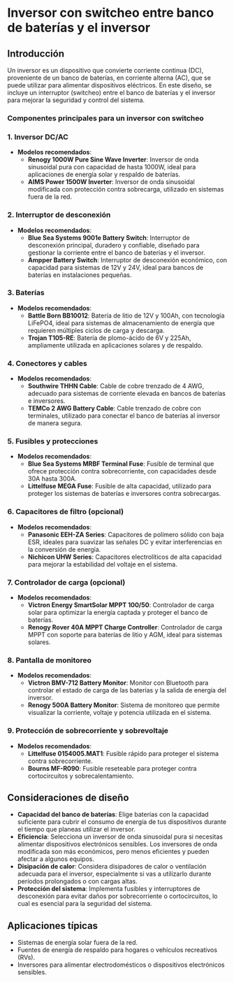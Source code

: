 
# Inversor con switcheo entre banco de baterías y el inversor

## Introducción
Un inversor es un dispositivo que convierte corriente continua (DC), proveniente de un banco de baterías, en corriente alterna (AC), que se puede utilizar para alimentar dispositivos eléctricos. En este diseño, se incluye un interruptor (switcheo) entre el banco de baterías y el inversor para mejorar la seguridad y control del sistema.

### Componentes principales para un inversor con switcheo

### 1. **Inversor DC/AC**
- **Modelos recomendados**:
  - **Renogy 1000W Pure Sine Wave Inverter**: Inversor de onda sinusoidal pura con capacidad de hasta 1000W, ideal para aplicaciones de energía solar y respaldo de baterías.
  - **AIMS Power 1500W Inverter**: Inversor de onda sinusoidal modificada con protección contra sobrecarga, utilizado en sistemas fuera de la red.

### 2. **Interruptor de desconexión**
- **Modelos recomendados**:
  - **Blue Sea Systems 9001e Battery Switch**: Interruptor de desconexión principal, duradero y confiable, diseñado para gestionar la corriente entre el banco de baterías y el inversor.
  - **Ampper Battery Switch**: Interruptor de desconexión económico, con capacidad para sistemas de 12V y 24V, ideal para bancos de baterías en instalaciones pequeñas.

### 3. **Baterías**
- **Modelos recomendados**:
  - **Battle Born BB10012**: Batería de litio de 12V y 100Ah, con tecnología LiFePO4, ideal para sistemas de almacenamiento de energía que requieren múltiples ciclos de carga y descarga.
  - **Trojan T105-RE**: Batería de plomo-ácido de 6V y 225Ah, ampliamente utilizada en aplicaciones solares y de respaldo.

### 4. **Conectores y cables**
- **Modelos recomendados**:
  - **Southwire THHN Cable**: Cable de cobre trenzado de 4 AWG, adecuado para sistemas de corriente elevada en bancos de baterías e inversores.
  - **TEMCo 2 AWG Battery Cable**: Cable trenzado de cobre con terminales, utilizado para conectar el banco de baterías al inversor de manera segura.

### 5. **Fusibles y protecciones**
- **Modelos recomendados**:
  - **Blue Sea Systems MRBF Terminal Fuse**: Fusible de terminal que ofrece protección contra sobrecorriente, con capacidades desde 30A hasta 300A.
  - **Littelfuse MEGA Fuse**: Fusible de alta capacidad, utilizado para proteger los sistemas de baterías e inversores contra sobrecargas.

### 6. **Capacitores de filtro (opcional)**
- **Modelos recomendados**:
  - **Panasonic EEH-ZA Series**: Capacitores de polímero sólido con baja ESR, ideales para suavizar las señales DC y evitar interferencias en la conversión de energía.
  - **Nichicon UHW Series**: Capacitores electrolíticos de alta capacidad para mejorar la estabilidad del voltaje en el sistema.

### 7. **Controlador de carga (opcional)**
- **Modelos recomendados**:
  - **Victron Energy SmartSolar MPPT 100/50**: Controlador de carga solar para optimizar la energía captada y proteger el banco de baterías.
  - **Renogy Rover 40A MPPT Charge Controller**: Controlador de carga MPPT con soporte para baterías de litio y AGM, ideal para sistemas solares.

### 8. **Pantalla de monitoreo**
- **Modelos recomendados**:
  - **Victron BMV-712 Battery Monitor**: Monitor con Bluetooth para controlar el estado de carga de las baterías y la salida de energía del inversor.
  - **Renogy 500A Battery Monitor**: Sistema de monitoreo que permite visualizar la corriente, voltaje y potencia utilizada en el sistema.

### 9. **Protección de sobrecorriente y sobrevoltaje**
- **Modelos recomendados**:
  - **Littelfuse 0154005.MAT1**: Fusible rápido para proteger el sistema contra sobrecorriente.
  - **Bourns MF-R090**: Fusible reseteable para proteger contra cortocircuitos y sobrecalentamiento.

## Consideraciones de diseño

- **Capacidad del banco de baterías**: Elige baterías con la capacidad suficiente para cubrir el consumo de energía de tus dispositivos durante el tiempo que planeas utilizar el inversor.
- **Eficiencia**: Selecciona un inversor de onda sinusoidal pura si necesitas alimentar dispositivos electrónicos sensibles. Los inversores de onda modificada son más económicos, pero menos eficientes y pueden afectar a algunos equipos.
- **Disipación de calor**: Considera disipadores de calor o ventilación adecuada para el inversor, especialmente si vas a utilizarlo durante períodos prolongados o con cargas altas.
- **Protección del sistema**: Implementa fusibles y interruptores de desconexión para evitar daños por sobrecorriente o cortocircuitos, lo cual es esencial para la seguridad del sistema.

## Aplicaciones típicas
- Sistemas de energía solar fuera de la red.
- Fuentes de energía de respaldo para hogares o vehículos recreativos (RVs).
- Inversores para alimentar electrodomésticos o dispositivos electrónicos sensibles.
